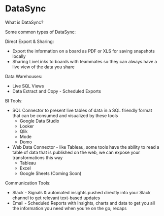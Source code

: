 # DataSync

What is DataSync?



Some common types of DataSync:

Direct Export & Sharing:

* Export the information on a board as PDF or XLS for saving snapshots locally
* Sharing LiveLinks to boards with teammates so they can always have a live view of the data you share

Data Warehouses:

* Live SQL Views
* Data Extract and Copy - Scheduled Exports

BI Tools:

* SQL Connector to present live tables of data in a SQL friendly format that can be consumed and visualized by these tools
  * Google Data Studio
  * Looker
  * Qlik
  * Mode
  * Domo
* Web Data Connector - like Tableau, some tools have the ability to read a table of data that is published on the web, we can expose your transformations this way
  * Tableau
  * Excel
  * Google Sheets \(Coming Soon\)

Communication Tools:

* Slack - Signals & automated insights pushed directly into your Slack channel to get relevant text-based updates
* Email - Scheduled Reports with Insights, charts and data to get you all the information you need when you're on the go, recaps

